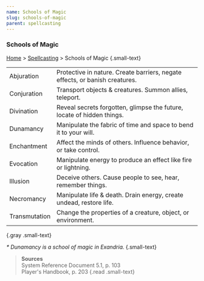 ```yaml
---
name: Schools of Magic
slug: schools-of-magic
parent: spellcasting
---
```

### Schools of Magic
[Home](dm-operations-center) > [Spellcasting](spellcasting) > Schools of Magic {.small-text}

||| 
|-|-|
| Abjuration  | Protective in nature. Create barriers, negate effects, or banish creatures.|
| Conjuration | Transport objects & creatures. Summon allies, teleport.|
| Divination  | Reveal secrets forgotten, glimpse the future, locate of hidden things.|
| Dunamancy   | Manipulate the fabric of time and space to bend it to your will.|
| Enchantment | Affect the minds of others. Influence behavior, or take control.|
| Evocation   | Manipulate energy to produce an effect like fire or lightning.|
| Illusion    | Deceive others. Cause people to see, hear, remember things. |
| Necromancy  | Manipulate life & death. Drain energy, create undead, restore life.|
| Transmutation | Change the properties of a creature, object, or environment. |
{.gray .small-text}

*\* Dunamancy is a school of magic in Exandria.* {.small-text}

> **Sources** <br/>
> System Reference Document 5.1, p. 103<br/>
> Player's Handbook, p. 203
{.read .small-text}
